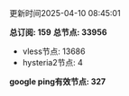 更新时间2025-04-10 08:45:01

**总订阅: 159**
**总节点: 33956**
- vless节点: 13686
- hysteria2节点: 4

**google ping有效节点: 327**
